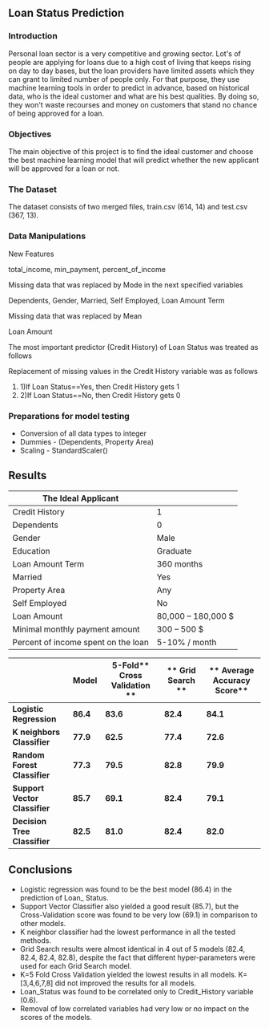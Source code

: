## Loan Status Prediction

### Introduction

Personal loan sector is a very competitive and growing sector. Lot&#39;s of people are applying for loans due to a high cost of living that keeps rising on day to day bases, but the loan providers have limited assets which they can grant to limited number of people only.  For that purpose, they use machine learning tools in order to predict in advance, based on historical data, who is the ideal customer and what are his best qualities. By doing so, they won&#39;t waste recourses and money on customers that stand no chance of being approved for a loan.

### Objectives

The main objective of this project is to find the ideal customer and choose the best machine learning model that will predict whether the new applicant will be approved for a loan or not.

### The Dataset

The dataset consists of two merged files, train.csv (614, 14) and test.csv (367, 13).

### Data Manipulations

New Features

total\_income, min\_payment, percent\_of\_income

Missing data that was replaced by Mode in the next specified variables

Dependents, Gender, Married, Self Employed, Loan Amount Term

Missing data that was replaced by Mean

Loan Amount

The most important predictor (Credit History) of Loan Status was treated as follows

Replacement of missing values in the Credit History variable was as follows

1. 1)If Loan Status==Yes, then Credit History gets 1
2. 2)If Loan Status==No, then Credit History gets 0

### Preparations for model testing

- Conversion of all data types to integer
- Dummies - (Dependents, Property Area)
- Scaling - StandardScaler()

## Results

| The Ideal Applicant |   |
| --- | --- |
| Credit History | 1 |
| Dependents | 0 |
| Gender | Male |
| Education | Graduate |
| Loan Amount Term | 360 months |
| Married | Yes |
| Property Area | Any |
| Self Employed | No |
| Loan Amount | 80,000 – 180,000 $ |
| Minimal monthly payment amount | 300 – 500 $ |
| Percent of income spent on the loan | 5-10% / month |







|   | **Model** | **5-Fold**** Cross Validation **|** Grid Search **|** Average Accuracy Score** |
| --- | --- | --- | --- | --- |
| **Logistic Regression** | **86.4** | **83.6** | **82.4** | **84.1** |
| **K neighbors Classifier** | **77.9** | **62.5** | **77.4** | **72.6** |
| **Random Forest Classifier** | **77.3** | **79.5** | **82.8** | **79.9** |
| **Support Vector Classifier** | **85.7** | **69.1** | **82.4** | **79.1** |
| **Decision Tree Classifier** | **82.5** | **81.0** | **82.4** | **82.0** |

## Conclusions

- Logistic regression was found to be the best model (86.4) in the prediction of Loan\_ Status.
- Support Vector Classifier also yielded a good result (85.7), but the Cross-Validation score was found to be very low (69.1) in comparison to other models.
- K neighbor classifier had the lowest performance in all the tested methods.
- Grid Search results were almost identical in 4 out of 5 models (82.4, 82.4, 82.4, 82.8), despite the fact that different hyper-parameters were used for each Grid Search model.
- K=5 Fold Cross Validation yielded the lowest results in all models. K=[3,4,6,7,8] did not improved the results for all models.
- Loan\_Status was found to be correlated only to Credit\_History variable (0.6).
- Removal of low correlated variables had very low or no impact on the scores of the models.
